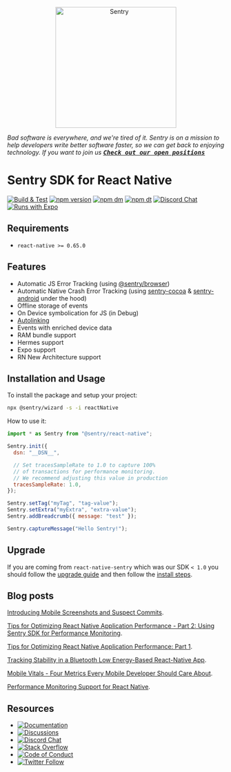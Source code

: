 <p align="center">
  <a href="https://sentry.io/?utm_source=github&utm_medium=logo" target="_blank">
    <picture>
      <source srcset="https://sentry-brand.storage.googleapis.com/sentry-logo-white.png" media="(prefers-color-scheme: dark)" />
      <source srcset="https://sentry-brand.storage.googleapis.com/sentry-logo-black.png" media="(prefers-color-scheme: light), (prefers-color-scheme: no-preference)" />
      <img src="https://sentry-brand.storage.googleapis.com/sentry-logo-black.png" alt="Sentry" width="280">
    </picture>
  </a>
</p>

_Bad software is everywhere, and we're tired of it. Sentry is on a mission to help developers write better software faster, so we can get back to enjoying technology. If you want to join us [<kbd>**Check out our open positions**</kbd>](https://sentry.io/careers/)_

# Sentry SDK for React Native

[![Build & Test](https://github.com/getsentry/sentry-react-native/actions/workflows/buildandtest.yml/badge.svg)](https://github.com/getsentry/sentry-react-native/actions/workflows/buildandtest.yml)
[![npm version](https://img.shields.io/npm/v/@sentry/react-native.svg)](https://www.npmjs.com/package/@sentry/react-native)
[![npm dm](https://img.shields.io/npm/dm/@sentry/react-native.svg)](https://www.npmjs.com/package/@sentry/react-native)
[![npm dt](https://img.shields.io/npm/dt/@sentry/react-native.svg)](https://www.npmjs.com/package/@sentry/react-native)
[![Discord Chat](https://img.shields.io/discord/621778831602221064?logo=discord&logoColor=ffffff&color=7389D8)](https://discord.gg/PXa5Apfe7K)
[![Runs with Expo](https://img.shields.io/badge/Runs%20with%20Expo-4630EB.svg?style=flat-square&logo=EXPO&labelColor=f3f3f3&logoColor=000)](https://expo.dev/)

## Requirements

- `react-native >= 0.65.0`

## Features

- Automatic JS Error Tracking (using [@sentry/browser](https://github.com/getsentry/sentry-javascript))
- Automatic Native Crash Error Tracking (using [sentry-cocoa](https://github.com/getsentry/sentry-cocoa) & [sentry-android](https://github.com/getsentry/sentry-java) under the hood)
- Offline storage of events
- On Device symbolication for JS (in Debug)
- [Autolinking](https://facebook.github.io/react-native/blog/2019/07/03/version-60#native-modules-are-now-autolinked)
- Events with enriched device data
- RAM bundle support
- Hermes support
- Expo support
- RN New Architecture support

## Installation and Usage

To install the package and setup your project:

```sh
npx @sentry/wizard -s -i reactNative
```

How to use it:

```javascript
import * as Sentry from "@sentry/react-native";

Sentry.init({
  dsn: "__DSN__",

  // Set tracesSampleRate to 1.0 to capture 100%
  // of transactions for performance monitoring.
  // We recommend adjusting this value in production
  tracesSampleRate: 1.0,
});

Sentry.setTag("myTag", "tag-value");
Sentry.setExtra("myExtra", "extra-value");
Sentry.addBreadcrumb({ message: "test" });

Sentry.captureMessage("Hello Sentry!");
```

## Upgrade

If you are coming from `react-native-sentry` which was our SDK `< 1.0` you should follow the [upgrade guide](https://docs.sentry.io/platforms/react-native/#upgrading-from-react-native-sentry) and then follow the [install steps](https://docs.sentry.io/platforms/react-native/#integrating-the-sdk).

## Blog posts

[Introducing Mobile Screenshots and Suspect Commits](https://blog.sentry.io/2022/07/07/introducing-mobile-screenshots-and-suspect-commits).

[Tips for Optimizing React Native Application Performance - Part 2: Using Sentry SDK for Performance Monitoring](https://blog.sentry.io/2022/06/28/tips-for-optimizing-react-native-application-performance-part-2-using-sentry).

[Tips for Optimizing React Native Application Performance: Part 1](https://blog.sentry.io/2022/06/01/tips-for-optimizing-react-native-application-performance-part-1).

[Tracking Stability in a Bluetooth Low Energy-Based React-Native App](https://blog.sentry.io/2022/02/22/tracking-stability-in-a-bluetooth-low-energy-based-react-native-app).

[Mobile Vitals - Four Metrics Every Mobile Developer Should Care About](https://blog.sentry.io/2021/08/23/mobile-vitals-four-metrics-every-mobile-developer-should-care-about/).

[Performance Monitoring Support for React Native](https://blog.sentry.io/2021/03/11/performance-monitoring-support-for-react-native/?utm_source=github&utm_medium=readme&utm_campaign=sentry-react-native).

## Resources

- [![Documentation](https://img.shields.io/badge/documentation-sentry.io-green.svg)](https://docs.sentry.io/platforms/react-native/)
- [![Discussions](https://img.shields.io/github/discussions/getsentry/sentry-react-native.svg)](https://github.com/getsentry/sentry-react-native/discussions)
- [![Discord Chat](https://img.shields.io/discord/621778831602221064?logo=discord&logoColor=ffffff&color=7389D8)](https://discord.gg/PXa5Apfe7K)
- [![Stack Overflow](https://img.shields.io/badge/stack%20overflow-sentry-green.svg)](http://stackoverflow.com/questions/tagged/sentry)
- [![Code of Conduct](https://img.shields.io/badge/code%20of%20conduct-sentry-green.svg)](https://github.com/getsentry/.github/blob/main/CODE_OF_CONDUCT.md)
- [![Twitter Follow](https://img.shields.io/twitter/follow/getsentry?label=getsentry&style=social)](https://twitter.com/intent/follow?screen_name=getsentry)
